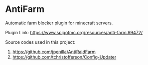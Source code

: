 # AntiFarm

 Automatic farm blocker plugin for minecraft servers.
 
Plugin Link: https://www.spigotmc.org/resources/anti-farm.99472/

Source codes used in this project:
1. https://github.com/jpenilla/AntiRaidFarm
2. https://github.com/tchristofferson/Config-Updater
